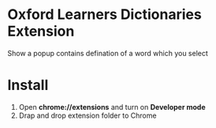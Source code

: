 # Oxford Learners Dictionaries Extension
Show a popup contains defination of a word which you select
<h1>Install</h1>
<ol>
<li>Open <strong>chrome://extensions</strong> and turn on <strong>Developer mode</strong> </li>
<li>Drap and drop extension folder to Chrome</li>
</ol>
